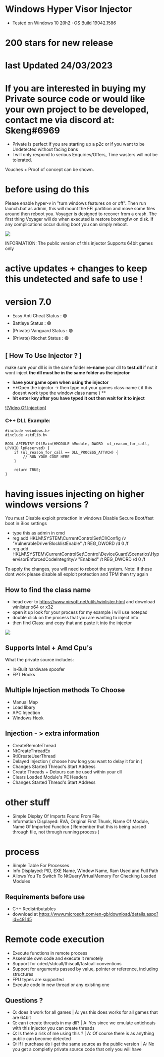 # Windows Hyper Visor Injector
- Tested on Windows 10 20h2 : OS Build 19042.1586
# 200 stars for new release 
# last Updated 24/03/2023


# If you are interested in buying my Private source code or would like your own project to be developed, contact me via discord at: Skeng#6969
- Private Is perfect if you are starting up a p2c or if you want to be Undetected without facing bans
- I will only respond to serious Enquiries/Offers, Time wasters will not be tolerated.

Vouches + Proof of concept can be shown.
 
# before using do this
Please enable hyper-v in "turn windows features on or off". Then run launch.bat as admin, this will mount the EFI partition and move some files around then reboot you. Voyager is designed to recover from a crash. The first thing Voyager will do when executed is restore bootmgfw on disk. If any complications occur during boot you can simply reboot.

<img src="https://imgur.com/uOpcCp7.png">


INFORMATION: The public version of this injector Supports 64bit games only

       
# active updates + changes to keep this undetected and safe to use !
# version 7.0
- Easy Anti Cheat Status : 🟢
- Battleye Status : 🟢
- (Private) Vanguard Status : 🟢
- (Private) Riochet Status : 🟢


## [ How To Use Injector ? ] 

make sure your dll is in the same folder 
**re-name** your dll to **test.dll** if not it wont inject
**the dll must be in the same folder as the injector**
- **have your game open when using the injector** 
-  **Open the injector -> then type out your games class name ( if this doesnt work type the window class name ) **
-  **hit enter key after you have typed it out then wait for it to inject**

[![Video Of Injection]](https://streamable.com/gyqihv)



### C++ DLL Example:
```
#include <windows.h>
#include <stdlib.h>

BOOL APIENTRY DllMain(HMODULE hModule, DWORD  ul_reason_for_call, LPVOID lpReserved) {
    if (ul_reason_for_call == DLL_PROCESS_ATTACH) {
        // RUN YOUR CODE HERE
    }

    return TRUE;
}
```


# having issues injecting on higher windows versions ?
You must Disable exploit protection in windows
Disable Secure Boot/fast boot in Bios settings

- type this as admin in cmd
- reg add HKLM\SYSTEM\CurrentControlSet\CI\Config /v "VulnerableDriverBlocklistEnable" /t REG_DWORD /d 0 /f
- reg add HKLM\SYSTEM\CurrentControlSet\Control\DeviceGuard\Scenarios\HypervisorEnforcedCodeIntegrity/v "Enabled" /t REG_DWORD /d 0 /f

To apply the changes, you will need to reboot the system.
Note: if these dont work please disable all exploit protection and TPM then try again


## How to find the class name
- head over to https://www.nirsoft.net/utils/winlister.html and download winlister x64 or x32
- open it up look for your process for my example i will use notepad
- double click on the process that you are wanting to inject into 
- then find Class: and copy that and paste it into the injector 
<img src="https://i.ibb.co/BL79h5h/tempsnip.png">




## Supports Intel + Amd Cpu's

What the private source includes: 

- In-Built hardware spoofer 
- EPT Hooks

## Multiple Injection methods To Choose
- Manual Map
- Load libary
- APC Injection
- Windows Hook


## Injection - > extra information
- CreateRemoteThread
- NtCreateThreadEx
- RtlCreateUserThread
- Delayed Injection ( choose how long you want to delay it for in )
- Changes Started Thread's Start Address
- Create Threads + Detours can be used within your dll
- Clears Loaded Module's PE Headers
- Changes Started Thread's Start Address



# other stuff
- Simple Display Of Imports Found From File
- Information Displayed: RVA, Original First Thunk, Name Of Module, Name Of Imported Function ( Remember that this is being parsed through file, not through running process )

# process 
- Simple Table For Processes
- Info Displayed: PID, EXE Name, Window Name, Ram Used and Full Path
- Allows You To Switch To NtQueryVirtualMemory For Checking Loaded Modules


## Requirements before use
- C++ Redistributables 
- download at https://www.microsoft.com/en-gb/download/details.aspx?id=48145

# Remote code execution
- Execute functions in remote process
- Assemble own code and execute it remotely
- Support for cdecl/stdcall/thiscall/fastcall conventions
- Support for arguments passed by value, pointer or reference, including structures
- FPU types are supported
- Execute code in new thread or any existing one





## Questions ?
- Q: does it work for all games | A: yes this does works for all games that are 64bit
- Q: can i create threads in my dll? | A: Yes since we emulate anticheats with this injector you can create threads
- Q: Is there a risk of me using this ? | A: Of course there is as anything public can become detected 
- Q: If i purchase do i get the same source as the public version | A: No you get a completly private source code that only you will have


